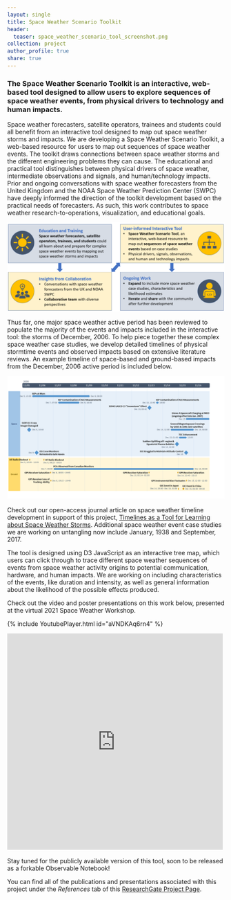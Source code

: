 ```yaml
---
layout: single
title: Space Weather Scenario Toolkit
header:
  teaser: space_weather_scenario_tool_screenshot.png
collection: project
author_profile: true
share: true
---
```


### The Space Weather Scenario Toolkit is an interactive, web-based tool designed to allow users to explore sequences of space weather events, from physical drivers to technology and human impacts.

Space weather forecasters, satellite operators, trainees and students could all benefit from an interactive tool designed to map out space weather storms and impacts. We are developing a Space Weather Scenario Toolkit, a web-based resource for users to map out sequences of space weather events. The toolkit draws connections between space weather storms and the different engineering problems they can cause. The educational and practical tool distinguishes between physical drivers of space weather, intermediate observations and signals, and human/technology impacts. Prior and ongoing conversations with space weather forecasters from the United Kingdom and the NOAA Space Weather Prediction Center (SWPC) have deeply informed the direction of the toolkit development based on the practical needs of forecasters. As such, this work contributes to space weather research-to-operations, visualization, and educational goals.

![Space Weather Tool Description Flow Chart](https://raw.githubusercontent.com/valerie-bernstein/personalwebsite.github.io/master/images/Space_Weather_Tool_Description_Flow_Chart.png)


Thus far, one major space weather active period has been reviewed to populate the majority of the events and impacts included in the interactive tool: the storms of December, 2006. To help piece together these complex space weather case studies, we develop detailed timelines of physical stormtime events and observed impacts based on extensive literature reviews. An example timeline of space-based and ground-based impacts from the December, 2006 active period is included below.

![Dec 2006 Impacts Timeline](https://raw.githubusercontent.com/valerie-bernstein/personalwebsite.github.io/master/images/Dec2006_system_impacts_timeline_v6.png)

Check out our open-access journal article on space weather timeline development in support of this project, [Timelines as a Tool for Learning about Space Weather Storms](https://www.swsc-journal.org/articles/swsc/abs/2021/01/swsc200106/swsc200106.html). Additional space weather event case studies we are working on untangling now include January, 1938 and September, 2017.
 
The tool is designed using D3 JavaScript as an interactive tree map, which users can click through to trace different space weather sequences of events from space weather activity origins to potential communication, hardware, and human impacts. We are working on including characteristics of the events, like duration and intensity, as well as general information about the likelihood of the possible effects produced. 

Check out the video and poster presentations on this work below, presented at the virtual 2021 Space Weather Workshop.

{% include YoutubePlayer.html id="aVNDKAq6rn4" %}

<embed src="https://www.valeriebernstein.com/files/Poster_SWW2021_final.pdf" width="500" height="500" type='application/pdf'>

Stay tuned for the publicly available version of this tool, soon to be released as a forkable Observable Notebook!

You can find all of the publications and presentations associated with this project under the *References* tab of this [ResearchGate Project Page](https://www.researchgate.net/project/Interactive-Tool-to-Visualize-Space-Weather-Scenarios).
